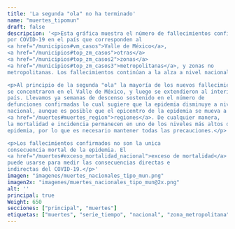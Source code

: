 ```yaml
---
title: 'La segunda "ola" no ha terminado'
name: "muertes_tipomun"
draft: false
descripcion: '<p>Esta gráfica muestra el número de fallecimientos confirmados
por COVID-19 en el país que corresponden al
<a href="/municipios#vm_casos">Valle de México</a>,
<a href="/municipios#top_zm_casos">otras</a>
<a href="/municipios#top_zm_casos2">zonas</a>
<a href="/municipios#top_zm_casos3">metropolitanas</a>, y zonas no
metropolitanas. Los fallecimientos continúan a la alza a nivel nacional.</p>

<p>Al principio de la segunda "ola" la mayoría de los nuevos fallecimientos
se concentraron en el Valle de México, y luego se extendieron al interior del
país. Llevamos ya semanas de descenso sostenido en el número de
defunciones confirmadas lo cual sugiere que la epidemia disminuye a nivel
nacional, aunque es posible que el epicentro de la epidemia se mueva a otras
<a href="/muertes#muertes_region">regiones</a>. De cualquier manera,
la mortalidad e incidencia permanecen en uno de los niveles más altos de la
epidemia, por lo que es necesario mantener todas las precauciones.</p>

<p>Los fallecimientos confirmados no son la unica
consecuencia mortal de la epidemia. El
<a href="/muertes#exceso_mortalidad_nacional">exceso de mortalidad</a>
puede usarse para medir las consecuencias directas e
indirectas del COVID-19.</p>'
imagen: "imagenes/muertes_nacionales_tipo_mun.png"
imagen2x: "imagenes/muertes_nacionales_tipo_mun@2x.png"
alt: ''
principal: true
Weight: 650
secciones: ["principal", "muertes"]
etiquetas: ["muertes", "serie_tiempo", "nacional", "zona_metropolitana"]
---
```

